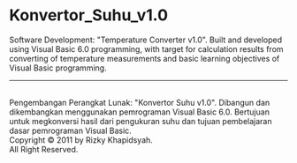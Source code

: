 # Konvertor_Suhu_v1.0
Software Development: "Temperature Converter v1.0". Built and developed using Visual Basic 6.0 programming, with target for calculation results from converting of temperature measurements and basic learning objectives of Visual Basic programming.
<br>
___________________________________________________________________________________________________________________________
<br>
Pengembangan Perangkat Lunak: "Konvertor Suhu v1.0". Dibangun dan dikembangkan menggunakan pemrograman Visual Basic 6.0. Bertujuan untuk megkonversi hasil dari pengukuran suhu dan tujuan pembelajaran dasar pemrograman Visual Basic.
<br>
Copyright © 2011 by Rizky Khapidsyah. <br>
All Right Reserved.
